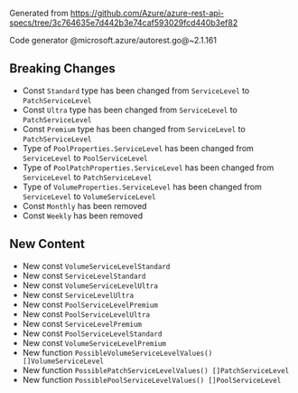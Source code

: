 Generated from https://github.com/Azure/azure-rest-api-specs/tree/3c764635e7d442b3e74caf593029fcd440b3ef82

Code generator @microsoft.azure/autorest.go@~2.1.161

## Breaking Changes

- Const `Standard` type has been changed from `ServiceLevel` to `PatchServiceLevel`
- Const `Ultra` type has been changed from `ServiceLevel` to `PatchServiceLevel`
- Const `Premium` type has been changed from `ServiceLevel` to `PatchServiceLevel`
- Type of `PoolProperties.ServiceLevel` has been changed from `ServiceLevel` to `PoolServiceLevel`
- Type of `PoolPatchProperties.ServiceLevel` has been changed from `ServiceLevel` to `PatchServiceLevel`
- Type of `VolumeProperties.ServiceLevel` has been changed from `ServiceLevel` to `VolumeServiceLevel`
- Const `Monthly` has been removed
- Const `Weekly` has been removed

## New Content

- New const `VolumeServiceLevelStandard`
- New const `ServiceLevelStandard`
- New const `VolumeServiceLevelUltra`
- New const `ServiceLevelUltra`
- New const `PoolServiceLevelPremium`
- New const `PoolServiceLevelUltra`
- New const `ServiceLevelPremium`
- New const `PoolServiceLevelStandard`
- New const `VolumeServiceLevelPremium`
- New function `PossibleVolumeServiceLevelValues() []VolumeServiceLevel`
- New function `PossiblePatchServiceLevelValues() []PatchServiceLevel`
- New function `PossiblePoolServiceLevelValues() []PoolServiceLevel`
